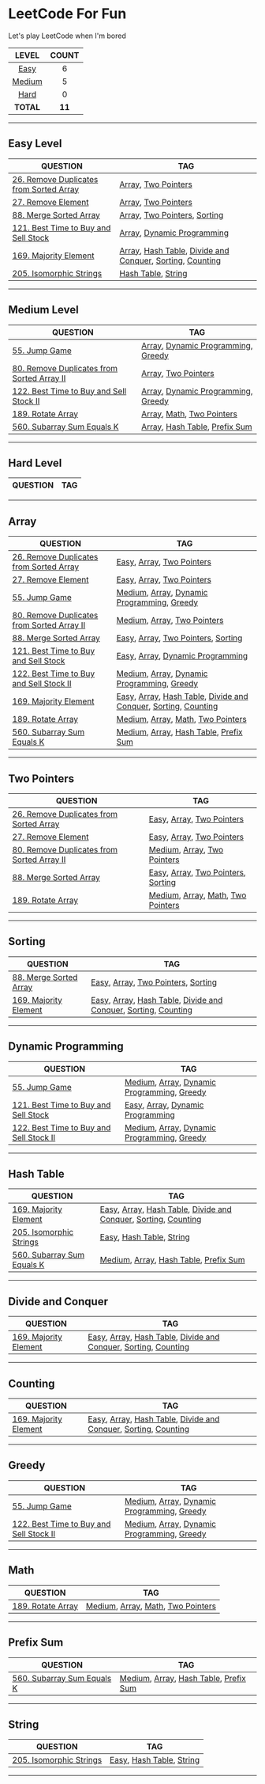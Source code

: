 # LeetCode For Fun
Let's play LeetCode when I'm bored

| __LEVEL__ | __COUNT__ |
|:------:|:------:|
| [Easy](#easy-level)     | 6 |
| [Medium](#medium-level) | 5 |
| [Hard](#hard-level)     | 0 |
| __TOTAL__  | __11__ |
---

## Easy Level
| __QUESTION__ | __TAG__ |
|------|------|
| [26. Remove Duplicates from Sorted Array](https://github.com/TheOnlyMiki/LeetCode-For-Fun/tree/main/Problems/1%20-%2099/26.%20Remove%20Duplicates%20from%20Sorted%20Array) | [Array](#array), [Two Pointers](#two-pointers) |
| [27. Remove Element](https://github.com/TheOnlyMiki/LeetCode-For-Fun/tree/main/Problems/1%20-%2099/27.%20Remove%20Element) | [Array](#array), [Two Pointers](#two-pointers) |
| [88. Merge Sorted Array](https://github.com/TheOnlyMiki/LeetCode-For-Fun/tree/main/Problems/1%20-%2099/88.%20Merge%20Sorted%20Array) | [Array](#array), [Two Pointers](#two-pointers), [Sorting](#sorting) |
| [121. Best Time to Buy and Sell Stock](https://github.com/TheOnlyMiki/LeetCode-For-Fun/tree/main/Problems/100-199/121.%20Best%20Time%20to%20Buy%20and%20Sell%20Stock) | [Array](#array), [Dynamic Programming](#dynamic-programming) |
| [169. Majority Element](https://github.com/TheOnlyMiki/LeetCode-For-Fun/tree/main/Problems/100-199/169.%20Majority%20Element) | [Array](#array), [Hash Table](#hash-table), [Divide and Conquer](#divide-and-conquer), [Sorting](#sorting), [Counting](#counting) |
| [205. Isomorphic Strings](https://github.com/TheOnlyMiki/LeetCode-For-Fun/tree/main/Problems/200-299/205.%20Isomorphic%20Strings) | [Hash Table](#hash-table), [String](#string) |
--- 

## Medium Level
| __QUESTION__ | __TAG__ |
|------|------|
| [55. Jump Game](https://github.com/TheOnlyMiki/LeetCode-For-Fun/tree/main/Problems/1%20-%2099/55.%20Jump%20Game) | [Array](#array), [Dynamic Programming](#dynamic-programming), [Greedy](#greedy) |
| [80. Remove Duplicates from Sorted Array II](https://github.com/TheOnlyMiki/LeetCode-For-Fun/tree/main/Problems/1%20-%2099/80.%20Remove%20Duplicates%20from%20Sorted%20Array%20II) | [Array](#array), [Two Pointers](#two-pointers) |
| [122. Best Time to Buy and Sell Stock II](https://github.com/TheOnlyMiki/LeetCode-For-Fun/tree/main/Problems/100-199/122.%20Best%20Time%20to%20Buy%20and%20Sell%20Stock%20II) | [Array](#array), [Dynamic Programming](#dynamic-programming), [Greedy](#greedy) |
| [189. Rotate Array](https://github.com/TheOnlyMiki/LeetCode-For-Fun/tree/main/Problems/100-199/189.%20Rotate%20Array) | [Array](#array), [Math](#math), [Two Pointers](#two-pointers) |
| [560. Subarray Sum Equals K](https://github.com/TheOnlyMiki/LeetCode-For-Fun/tree/main/Problems/500-599/560.%20Subarray%20Sum%20Equals%20K) | [Array](#array), [Hash Table](#hash-table), [Prefix Sum](#prefix-sum) |
---

## Hard Level
| __QUESTION__ | __TAG__ |
|------|------|
---

## Array
| __QUESTION__ | __TAG__ |
|------|------|
| [26. Remove Duplicates from Sorted Array](https://github.com/TheOnlyMiki/LeetCode-For-Fun/tree/main/Problems/1%20-%2099/26.%20Remove%20Duplicates%20from%20Sorted%20Array) | [Easy](#easy-level), [Array](#array), [Two Pointers](#two-pointers) |
| [27. Remove Element](https://github.com/TheOnlyMiki/LeetCode-For-Fun/tree/main/Problems/1%20-%2099/27.%20Remove%20Element) | [Easy](#easy-level), [Array](#array), [Two Pointers](#two-pointers) |
| [55. Jump Game](https://github.com/TheOnlyMiki/LeetCode-For-Fun/tree/main/Problems/1%20-%2099/55.%20Jump%20Game) | [Medium](#medium-level), [Array](#array), [Dynamic Programming](#dynamic-programming), [Greedy](#greedy) |
| [80. Remove Duplicates from Sorted Array II](https://github.com/TheOnlyMiki/LeetCode-For-Fun/tree/main/Problems/1%20-%2099/80.%20Remove%20Duplicates%20from%20Sorted%20Array%20II) | [Medium](#medium-level), [Array](#array), [Two Pointers](#two-pointers) |
| [88. Merge Sorted Array](https://github.com/TheOnlyMiki/LeetCode-For-Fun/tree/main/Problems/1%20-%2099/88.%20Merge%20Sorted%20Array) | [Easy](#easy-level), [Array](#array), [Two Pointers](#two-pointers), [Sorting](#sorting) |
| [121. Best Time to Buy and Sell Stock](https://github.com/TheOnlyMiki/LeetCode-For-Fun/tree/main/Problems/100-199/121.%20Best%20Time%20to%20Buy%20and%20Sell%20Stock) | [Easy](#easy-level), [Array](#array), [Dynamic Programming](#dynamic-programming) |
| [122. Best Time to Buy and Sell Stock II](https://github.com/TheOnlyMiki/LeetCode-For-Fun/tree/main/Problems/100-199/122.%20Best%20Time%20to%20Buy%20and%20Sell%20Stock%20II) | [Medium](#medium-level), [Array](#array), [Dynamic Programming](#dynamic-programming), [Greedy](#greedy) |
| [169. Majority Element](https://github.com/TheOnlyMiki/LeetCode-For-Fun/tree/main/Problems/100-199/169.%20Majority%20Element) | [Easy](#easy-level), [Array](#array), [Hash Table](#hash-table), [Divide and Conquer](#divide-and-conquer), [Sorting](#sorting), [Counting](#counting) |
| [189. Rotate Array](https://github.com/TheOnlyMiki/LeetCode-For-Fun/tree/main/Problems/100-199/189.%20Rotate%20Array) | [Medium](#medium-level), [Array](#array), [Math](#math), [Two Pointers](#two-pointers) |
| [560. Subarray Sum Equals K](https://github.com/TheOnlyMiki/LeetCode-For-Fun/tree/main/Problems/500-599/560.%20Subarray%20Sum%20Equals%20K) | [Medium](#medium-level), [Array](#array), [Hash Table](#hash-table), [Prefix Sum](#prefix-sum) |
---

## Two Pointers
| __QUESTION__ | __TAG__ |
|------|------|
| [26. Remove Duplicates from Sorted Array](https://github.com/TheOnlyMiki/LeetCode-For-Fun/tree/main/Problems/1%20-%2099/26.%20Remove%20Duplicates%20from%20Sorted%20Array) | [Easy](#easy-level), [Array](#array), [Two Pointers](#two-pointers) |
| [27. Remove Element](https://github.com/TheOnlyMiki/LeetCode-For-Fun/tree/main/Problems/1%20-%2099/27.%20Remove%20Element) | [Easy](#easy-level), [Array](#array), [Two Pointers](#two-pointers) |
| [80. Remove Duplicates from Sorted Array II](https://github.com/TheOnlyMiki/LeetCode-For-Fun/tree/main/Problems/1%20-%2099/80.%20Remove%20Duplicates%20from%20Sorted%20Array%20II) | [Medium](#medium-level), [Array](#array), [Two Pointers](#two-pointers) |
| [88. Merge Sorted Array](https://github.com/TheOnlyMiki/LeetCode-For-Fun/tree/main/Problems/1%20-%2099/88.%20Merge%20Sorted%20Array) | [Easy](#easy-level), [Array](#array), [Two Pointers](#two-pointers), [Sorting](#sorting) |
| [189. Rotate Array](https://github.com/TheOnlyMiki/LeetCode-For-Fun/tree/main/Problems/100-199/189.%20Rotate%20Array) | [Medium](#medium-level), [Array](#array), [Math](#math), [Two Pointers](#two-pointers) |
---

## Sorting
| __QUESTION__ | __TAG__ |
|------|------|
| [88. Merge Sorted Array](https://github.com/TheOnlyMiki/LeetCode-For-Fun/tree/main/Problems/1%20-%2099/88.%20Merge%20Sorted%20Array) | [Easy](#easy-level), [Array](#array), [Two Pointers](#two-pointers), [Sorting](#sorting) |
| [169. Majority Element](https://github.com/TheOnlyMiki/LeetCode-For-Fun/tree/main/Problems/100-199/169.%20Majority%20Element) | [Easy](#easy-level), [Array](#array), [Hash Table](#hash-table), [Divide and Conquer](#divide-and-conquer), [Sorting](#sorting), [Counting](#counting) |
---

## Dynamic Programming
| __QUESTION__ | __TAG__ |
|------|------|
| [55. Jump Game](https://github.com/TheOnlyMiki/LeetCode-For-Fun/tree/main/Problems/1%20-%2099/55.%20Jump%20Game) | [Medium](#medium-level), [Array](#array), [Dynamic Programming](#dynamic-programming), [Greedy](#greedy) |
| [121. Best Time to Buy and Sell Stock](https://github.com/TheOnlyMiki/LeetCode-For-Fun/tree/main/Problems/100-199/121.%20Best%20Time%20to%20Buy%20and%20Sell%20Stock) |  [Easy](#easy-level), [Array](#array), [Dynamic Programming](#dynamic-programming) |
| [122. Best Time to Buy and Sell Stock II](https://github.com/TheOnlyMiki/LeetCode-For-Fun/tree/main/Problems/100-199/122.%20Best%20Time%20to%20Buy%20and%20Sell%20Stock%20II) | [Medium](#medium-level), [Array](#array), [Dynamic Programming](#dynamic-programming), [Greedy](#greedy) |
---

## Hash Table
| __QUESTION__ | __TAG__ |
|------|------|
| [169. Majority Element](https://github.com/TheOnlyMiki/LeetCode-For-Fun/tree/main/Problems/100-199/169.%20Majority%20Element) | [Easy](#easy-level), [Array](#array), [Hash Table](#hash-table), [Divide and Conquer](#divide-and-conquer), [Sorting](#sorting), [Counting](#counting) |
| [205. Isomorphic Strings](https://github.com/TheOnlyMiki/LeetCode-For-Fun/tree/main/Problems/200-299/205.%20Isomorphic%20Strings) | [Easy](#easy-level), [Hash Table](#hash-table), [String](#string) |
| [560. Subarray Sum Equals K](https://github.com/TheOnlyMiki/LeetCode-For-Fun/tree/main/Problems/500-599/560.%20Subarray%20Sum%20Equals%20K) | [Medium](#medium-level), [Array](#array), [Hash Table](#hash-table), [Prefix Sum](#prefix-sum) |
---

## Divide and Conquer
| __QUESTION__ | __TAG__ |
|------|------|
| [169. Majority Element](https://github.com/TheOnlyMiki/LeetCode-For-Fun/tree/main/Problems/100-199/169.%20Majority%20Element) | [Easy](#easy-level), [Array](#array), [Hash Table](#hash-table), [Divide and Conquer](#divide-and-conquer), [Sorting](#sorting), [Counting](#counting) |
---

## Counting
| __QUESTION__ | __TAG__ |
|------|------|
| [169. Majority Element](https://github.com/TheOnlyMiki/LeetCode-For-Fun/tree/main/Problems/100-199/169.%20Majority%20Element) | [Easy](#easy-level), [Array](#array), [Hash Table](#hash-table), [Divide and Conquer](#divide-and-conquer), [Sorting](#sorting), [Counting](#counting) |
---

## Greedy
| __QUESTION__ | __TAG__ |
|------|------|
| [55. Jump Game](https://github.com/TheOnlyMiki/LeetCode-For-Fun/tree/main/Problems/1%20-%2099/55.%20Jump%20Game) | [Medium](#medium-level), [Array](#array), [Dynamic Programming](#dynamic-programming), [Greedy](#greedy) |
| [122. Best Time to Buy and Sell Stock II](https://github.com/TheOnlyMiki/LeetCode-For-Fun/tree/main/Problems/100-199/122.%20Best%20Time%20to%20Buy%20and%20Sell%20Stock%20II) | [Medium](#medium-level), [Array](#array), [Dynamic Programming](#dynamic-programming), [Greedy](#greedy) |
---

## Math
| __QUESTION__ | __TAG__ |
|------|------|
| [189. Rotate Array](https://github.com/TheOnlyMiki/LeetCode-For-Fun/tree/main/Problems/100-199/189.%20Rotate%20Array) | [Medium](#medium-level), [Array](#array), [Math](#math), [Two Pointers](#two-pointers) |
---

## Prefix Sum
| __QUESTION__ | __TAG__ |
|------|------|
| [560. Subarray Sum Equals K](https://github.com/TheOnlyMiki/LeetCode-For-Fun/tree/main/Problems/500-599/560.%20Subarray%20Sum%20Equals%20K) | [Medium](#medium-level), [Array](#array), [Hash Table](#hash-table), [Prefix Sum](#prefix-sum) |
---

## String
| __QUESTION__ | __TAG__ |
|------|------|
| [205. Isomorphic Strings](https://github.com/TheOnlyMiki/LeetCode-For-Fun/tree/main/Problems/200-299/205.%20Isomorphic%20Strings) | [Easy](#easy-level), [Hash Table](#hash-table), [String](#string) |
---
